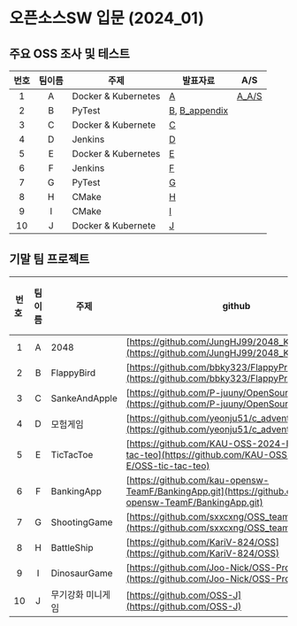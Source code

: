 # 오픈소스SW 입문 (2024_01)

## 주요 OSS 조사 및 테스트
| 번호 | 팀이름 | 주제 | 발표자료 | A/S |
|:----------:|:----------:|----------|----------|----------|
| 1 | A | Docker & Kubernetes | [A](path/to/A.pptx) | [A_A/S](path/to/A_AS.pdf) |
| 2 | B | PyTest |  [B](path/to/B.pptx), [B_appendix](path/to/B_Appendix.pptx) |  |
| 3 | C | Docker & Kubernete | [C](path/to/C.pptx) |  |
| 4 | D | Jenkins | [D](path/to/D.pptx) |  |
| 5 | E | Docker & Kubernetes |  [E](path/to/E.pptx) |  |
| 6 | F | Jenkins | [F](path/to/F.pptx) | |
| 7 | G | PyTest | [G](path/to/G.pdf) | |
| 8 | H | CMake |  [H](path/to/H.pptx) |  |
| 9 | I | CMake | [I](path/to/I.pptx) |  |
| 10 | J | Docker & Kubernete | [J](path/to/J.pdf) |  |


## 기말 팀 프로젝트
| 번호&nbsp; | 팀이름 | 주제 | github | 발표자료&nbsp; | A/S |
|:----------:|:----------:|----------|----------|:----------:|----------|
| 1  | A | 2048 | [https://github.com/JungHJ99/2048_KAU](https://github.com/JungHJ99/2048_KAU) |[A](path/to/A_final.pptx)  | |
| 2  | B | FlappyBird | [https://github.com/bbky323/FlappyProject.git](https://github.com/bbky323/FlappyProject.git) | [B](path/to/B_final.pptx) |  |
| 3  | C | SankeAndApple | [https://github.com/P-juuny/OpenSource-C.git](https://github.com/P-juuny/OpenSource-C.git) | [C](path/to/C_final.pptx) | |
| 4  | D | 모험게임 | [https://github.com/yeonju51/c_adventure_game.git](https://github.com/yeonju51/c_adventure_game.git) |[D](path/to/D_final.pptx) |  |
| 5  | E | TicTacToe | [https://github.com/KAU-OSS-2024-E/OSS-tic-tac-teo](https://github.com/KAU-OSS-2024-E/OSS-tic-tac-teo)| [E](path/to/E_final.pptx) | |
| 6  | F | BankingApp | [https://github.com/kau-opensw-TeamF/BankingApp.git](https://github.com/kau-opensw-TeamF/BankingApp.git) |[F](path/to/F_final.pptx)  | |
| 7  | G | ShootingGame | [https://github.com/sxxcxng/OSS_teamG.git](https://github.com/sxxcxng/OSS_teamG.git) | [G](path/to/G_final.pdf) |  |
| 8  | H | BattleShip | [https://github.com/KariV-824/OSS](https://github.com/KariV-824/OSS)| [H](path/to/H_final.pptx) |  |
| 9  | I | DinosaurGame | [https://github.com/Joo-Nick/OSS-Project.git](https://github.com/Joo-Nick/OSS-Project.git) |[I](path/to/I_final.pptx)|  |
| 10 | J | 무기강화&nbsp;미니게임 | [https://github.com/OSS-J](https://github.com/OSS-J) | [J](path/to/J_final.pptx) |  |
